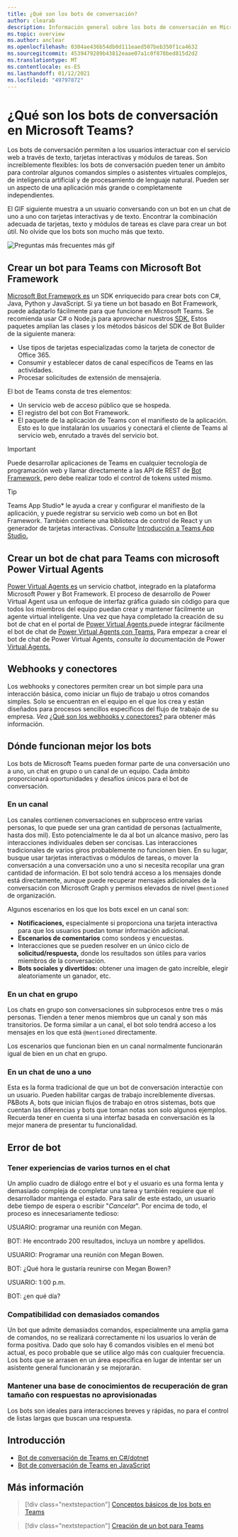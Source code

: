 ```yaml
---
title: ¿Qué son los bots de conversación?
author: clearab
description: Información general sobre los bots de conversación en Microsoft Teams.
ms.topic: overview
ms.author: anclear
ms.openlocfilehash: 0304ae436b54db0d111eaed507beb350f1ca4632
ms.sourcegitcommit: 4539479289b43812eaae07a1c0f878bed815d2d2
ms.translationtype: MT
ms.contentlocale: es-ES
ms.lasthandoff: 01/12/2021
ms.locfileid: "49797872"
---
```

# <a name="what-are-conversational-bots-in-microsoft-teams"></a>¿Qué son los bots de conversación en Microsoft Teams?

Los bots de conversación permiten a los usuarios interactuar con el servicio web a través de texto, tarjetas interactivas y módulos de tareas. Son increíblemente flexibles: los bots de conversación pueden tener un ámbito para controlar algunos comandos simples o asistentes virtuales complejos, de inteligencia artificial y de procesamiento de lenguaje natural. Pueden ser un aspecto de una aplicación más grande o completamente independientes.

El GIF siguiente muestra a un usuario conversando con un bot en un chat de uno a uno con tarjetas interactivas y de texto. Encontrar la combinación adecuada de tarjetas, texto y módulos de tareas es clave para crear un bot útil. No olvide que los bots son mucho más que texto.

![Preguntas más frecuentes más gif](~/assets/images/FAQPlusEndUser.gif)

## <a name="build--a-bot-for-teams-with-the-microsoft-bot-framework"></a>Crear un bot para Teams con Microsoft Bot Framework

[Microsoft Bot Framework es](https://dev.botframework.com/) un SDK enriquecido para crear bots con C#, Java, Python y JavaScript. Si ya tiene un bot basado en Bot Framework, puede adaptarlo fácilmente para que funcione en Microsoft Teams. Se recomienda usar C# o Node.js para aprovechar nuestros [SDK.](/microsoftteams/platform/#pivot=sdk-tools) Estos paquetes amplían las clases y los métodos básicos del SDK de Bot Builder de la siguiente manera:

* Use tipos de tarjetas especializadas como la tarjeta de conector de Office 365.
* Consumir y establecer datos de canal específicos de Teams en las actividades.
* Procesar solicitudes de extensión de mensajería.

El bot de Teams consta de tres elementos:

* Un servicio web de acceso público que se hospeda.
* El registro del bot con Bot Framework.
* El paquete de la aplicación de Teams con el manifiesto de la aplicación. Esto es lo que instalarán los usuarios y conectará el cliente de Teams al servicio web, enrutado a través del servicio bot.

> [!IMPORTANT]
> Puede desarrollar aplicaciones de Teams en cualquier tecnología de programación web y llamar directamente a las API de REST de [Bot Framework,](/bot-framework/rest-api/bot-framework-rest-overview) pero debe realizar todo el control de tokens usted mismo.

> [!TIP]
> Teams App Studio* le ayuda a crear y configurar el manifiesto de la aplicación, y puede registrar su servicio web como un bot en Bot Framework. También contiene una biblioteca de control de React y un generador de tarjetas interactivas. *Consulte* [Introducción a Teams App Studio.](~/concepts/build-and-test/app-studio-overview.md)

## <a name="create-a-chatbot-for-teams-with-microsoft-power-virtual-agents"></a>Crear un bot de chat para Teams con microsoft Power Virtual Agents

[Power Virtual Agents es](/power-virtual-agents/fundamentals-what-is-power-virtual-agents) un servicio chatbot, integrado en la plataforma Microsoft Power y Bot Framework.  El proceso de desarrollo de Power Virtual Agent usa un enfoque de interfaz gráfica guiado sin código para que todos los miembros del equipo puedan crear y mantener fácilmente un agente virtual inteligente.  Una vez que haya completado la creación de su bot de chat en el portal de [Power Virtual Agents,](https://powervirtualagents.microsoft.com)puede integrar fácilmente el bot de chat de [Power Virtual Agents con Teams.](how-to/add-power-virtual-agents-bot-to-teams.md) Para empezar a crear el bot de chat de Power Virtual Agents, *consulte la* documentación de Power [Virtual Agents.](https://docs.microsoft.com/power-virtual-agents/)

## <a name="webhooks-and-connectors"></a>Webhooks y conectores

Los webhooks y conectores permiten crear un bot simple para una interacción básica, como iniciar un flujo de trabajo u otros comandos simples. Solo se encuentran en el equipo en el que los crea y están diseñados para procesos sencillos específicos del flujo de trabajo de su empresa. *Vea* [¿Qué son los webhooks y conectores?](~/webhooks-and-connectors/what-are-webhooks-and-connectors.md) para obtener más información.

## <a name="where-bots-work-best"></a>Dónde funcionan mejor los bots

Los bots de Microsoft Teams pueden formar parte de una conversación uno a uno, un chat en grupo o un canal de un equipo. Cada ámbito proporcionará oportunidades y desafíos únicos para el bot de conversación.

### <a name="in-a-channel"></a>En un canal

Los canales contienen conversaciones en subproceso entre varias personas, lo que puede ser una gran cantidad de personas (actualmente, hasta dos mil). Esto potencialmente le da al bot un alcance masivo, pero las interacciones individuales deben ser concisas. Las interacciones tradicionales de varios giros probablemente no funcionen bien. En su lugar, busque usar tarjetas interactivas o módulos de tareas, o mover la conversación a una conversación uno a uno si necesita recopilar una gran cantidad de información. El bot solo tendrá acceso a los mensajes donde está directamente, aunque puede recuperar mensajes adicionales de la conversación con Microsoft Graph y permisos elevados de nivel `@mentioned` de organización.

Algunos escenarios en los que los bots excel en un canal son:

* **Notificaciones,** especialmente si proporciona una tarjeta interactiva para que los usuarios puedan tomar información adicional.
* **Escenarios de comentarios** como sondeos y encuestas.
* Interacciones que se pueden resolver en un único ciclo de **solicitud/respuesta,** donde los resultados son útiles para varios miembros de la conversación.
* **Bots sociales y divertidos:** obtener una imagen de gato increíble, elegir aleatoriamente un ganador, etc.

### <a name="in-a-group-chat"></a>En un chat en grupo

Los chats en grupo son conversaciones sin subprocesos entre tres o más personas. Tienden a tener menos miembros que un canal y son más transitorios. De forma similar a un canal, el bot solo tendrá acceso a los mensajes en los que está `@mentioned` directamente.

Los escenarios que funcionan bien en un canal normalmente funcionarán igual de bien en un chat en grupo.

### <a name="in-a-one-to-one-chat"></a>En un chat de uno a uno

Esta es la forma tradicional de que un bot de conversación interactúe con un usuario. Pueden habilitar cargas de trabajo increíblemente diversas. P&Bots A, bots que inician flujos de trabajo en otros sistemas, bots que cuentan las diferencias y bots que toman notas son solo algunos ejemplos. Recuerda tener en cuenta si una interfaz basada en conversación es la mejor manera de presentar tu funcionalidad.

## <a name="bot-fails"></a>Error de bot

### <a name="having-multi-turn-experiences-in-chat"></a>Tener experiencias de varios turnos en el chat

Un amplio cuadro de diálogo entre el bot y el usuario es una forma lenta y demasiado compleja de completar una tarea y también requiere que el desarrollador mantenga el estado. Para salir de este estado, un usuario debe tiempo de espera o escribir "*Cancelar*". Por encima de todo, el proceso es innecesariamente tedioso:

USUARIO: programar una reunión con Megan.

BOT: He encontrado 200 resultados, incluya un nombre y apellidos.

USUARIO: Programar una reunión con Megan Bowen.

BOT: ¿Qué hora le gustaría reunirse con Megan Bowen?

USUARIO: 1:00 p.m.

BOT: ¿en qué día?

### <a name="supporting-too-many-commands"></a>Compatibilidad con demasiados comandos

Un bot que admite demasiados comandos, especialmente una amplia gama de comandos, no se realizará correctamente ni los usuarios lo verán de forma positiva. Dado que solo hay 6 comandos visibles en el menú bot actual, es poco probable que se utilice algo más con cualquier frecuencia. Los bots que se arrasen en un área específica en lugar de intentar ser un asistente general funcionarán y se mejorarán.

### <a name="maintaining-a-large-retrieval-knowledge-base-with-unranked-responses"></a>Mantener una base de conocimientos de recuperación de gran tamaño con respuestas no aprovisionadas

Los bots son ideales para interacciones breves y rápidas, no para el control de listas largas que buscan una respuesta.

## <a name="get-started"></a>Introducción

* [Bot de conversación de Teams en C#/dotnet](https://github.com/microsoft/BotBuilder-Samples/tree/master/samples/csharp_dotnetcore/57.teams-conversation-bot)
* [Bot de conversación de Teams en JavaScript](https://github.com/microsoft/BotBuilder-Samples/tree/master/samples/javascript_nodejs/57.teams-conversation-bot)

## <a name="learn-more"></a>Más información

> [!div class="nextstepaction"]
> [Conceptos básicos de los bots en Teams](~/bots/bot-basics.md)

> [!div class="nextstepaction"]
> [Creación de un bot para Teams](~/bots/how-to/create-a-bot-for-teams.md)
